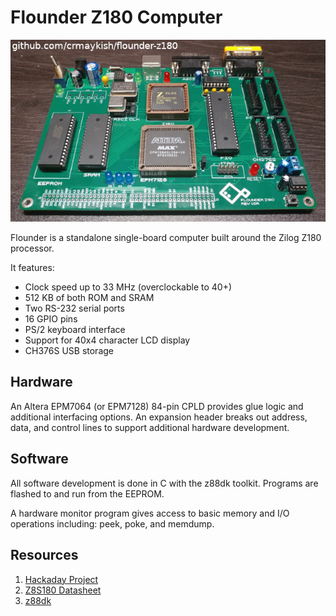 # Flounder Z180 Computer

![Flounder Z180 Computer](/media/flounder_rev1a.png)

Flounder is a standalone single-board computer built around the Zilog Z180 processor.

It features:
- Clock speed up to 33 MHz (overclockable to 40+)
- 512 KB of both ROM and SRAM
- Two RS-232 serial ports
- 16 GPIO pins
- PS/2 keyboard interface
- Support for 40x4 character LCD display
- CH376S USB storage

## Hardware
An Altera EPM7064 (or EPM7128) 84-pin CPLD provides glue logic and additional interfacing options. An expansion header breaks out address, data, and control lines to support additional hardware development.

## Software
All software development is done in C with the z88dk toolkit. Programs are flashed to and run from the EEPROM.

A hardware monitor program gives access to basic memory and I/O operations including: peek, poke, and memdump.

## Resources
1. [Hackaday Project](https://hackaday.io/project/187588-flounder-z180-sbc)
2. [Z8S180 Datasheet](http://www.zilog.com/docs/z180/z8s180ps.pdf)
3. [z88dk](https://github.com/z88dk/z88dk)
